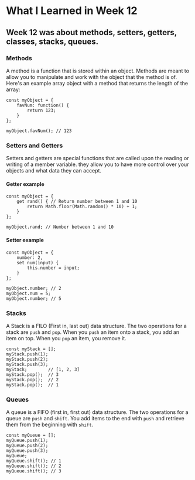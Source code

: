 # What I Learned in Week 12

## Week 12 was about methods, setters, getters, classes, stacks, queues.

### Methods
A method is a function that is stored within an object.  Methods are meant to allow you to manipulate and work with the object that the method is of.  Here's an example array object with a method that returns the length of the array:
```
const myObject = {
    favNum: function() {
        return 123;
    }
};

myObject.favNum(); // 123
```

### Setters and Getters
Setters and getters are special functions that are called upon the reading or writing of a member variable.  they allow you to have more control over your objects and what data they can accept.

#### Getter example
```
const myObject = {
    get rand() { // Return number between 1 and 10
        return Math.floor(Math.random() * 10) + 1;
    }
};

myObject.rand; // Number between 1 and 10
```

#### Setter example
```
const myObject = {
    number: 2,
    set num(input) {
        this.number = input;
    }
};

myObject.number; // 2
myObject.num = 5;
myObject.number; // 5
```

### Stacks
A Stack is a FILO (First in, last out) data structure.  The two operations for a stack are `push` and `pop`.  When you `push` an item onto a stack, you add an item on top.  When you `pop` an item, you remove it.

```
const myStack = [];
myStack.push(1);
myStack.push(2);
myStack.push(3);
myStack;        // [1, 2, 3]
myStack.pop();  // 3
myStack.pop();  // 2
myStack.pop();  // 1
```

### Queues
A queue is a FIFO (first in, first out) data structure.  The two operations for a queue are `push` and `shift`.  You add items to the end with `push` and retrieve them from the beginning with `shift`.

```
const myQueue = [];
myQueue.push(1);
myQueue.push(2);
myQueue.push(3);
myQueue;
myQueue.shift(); // 1
myQueue.shift(); // 2
myQueue.shift(); // 3
```